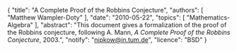 {
    "title": "A Complete Proof of the Robbins Conjecture",
    "authors": [
        "Matthew Wampler-Doty"
    ],
    "date": "2010-05-22",
    "topics": [
        "Mathematics-Algebra"
    ],
    "abstract": "This document gives a formalization of the proof of the Robbins conjecture, following A. Mann, <i>A Complete Proof of the Robbins Conjecture</i>, 2003.",
    "notify": "nipkow@in.tum.de",
    "licence": "BSD"
}